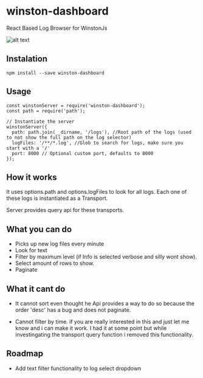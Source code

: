 # winston-dashboard

React Based Log Browser for WinstonJs

![alt text](https://raw.githubusercontent.com/spearmootz/winston-dashboard/gh-pages/winston-dashboard.png)

## Instalation

`npm install --save winston-dashboard`

## Usage

```
const winstonServer = require('winston-dashboard');
const path = require('path');

// Instantiate the server
winstonServer({
  path: path.join(__dirname, '/logs'), //Root path of the logs (used to not show the full path on the log selector)
  logFiles: '/**/*.log', //Glob to search for logs, make sure you start with a '/'
  port: 8000 // Optional custom port, defaults to 8000
});
```

## How it works

It uses options.path and options.logFiles to look for all logs.
Each one of these logs is instantiated as a Transport.

Server provides query api for these transports.

## What you can do

* Picks up new log files every minute
* Look for text
* Filter by maximum level (if Info is selected verbose and silly wont show).
* Select amount of rows to show.
* Paginate

## What it cant do

* It cannot sort even thought he Api provides a way to do so because the order 'desc' has a bug and does not paginate.

* Cannot filter by time. if you are really interested in this and just let me know and i can make it work. I had it at some point but while investingating the transport query function i removed this functionality.

## Roadmap

* Add text filter functionality to log select dropdown
